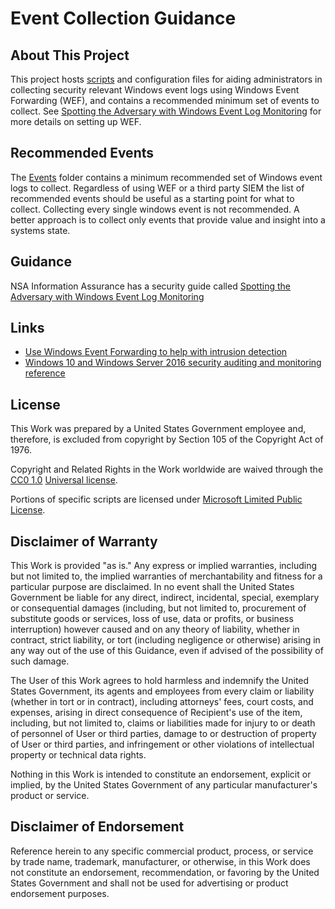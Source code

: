 # Event Collection Guidance

## About This Project
This project hosts [scripts](./Scripts/) and configuration files for aiding administrators in collecting security relevant Windows event logs using Windows Event Forwarding (WEF), and contains a recommended minimum set of events to collect. See [Spotting the Adversary with Windows Event Log Monitoring](https://www.iad.gov/iad/library/ia-guidance/security-configuration/applications/spotting-the-adversary-with-windows-event-log-monitoring.cfm) for more details on setting up WEF.

## Recommended Events
The [Events](./Events/) folder contains a minimum recommended set of Windows event logs to collect. Regardless of using WEF or a third party SIEM the list of recommended events should be useful as a starting point for what to collect. Collecting every single windows event is not recommended. A better approach is to collect only events that provide value and insight into a systems state.

## Guidance
NSA Information Assurance has a security guide called [Spotting the Adversary with Windows Event Log Monitoring](https://www.iad.gov/iad/library/ia-guidance/security-configuration/applications/spotting-the-adversary-with-windows-event-log-monitoring.cfm)

## Links 
* [Use Windows Event Forwarding to help with intrusion detection](https://technet.microsoft.com/itpro/windows/keep-secure/use-windows-event-forwarding-to-assist-in-instrusion-detection)
* [Windows 10 and Windows Server 2016 security auditing and monitoring reference](<https://www.microsoft.com/en-us/download/details.aspx?id=52630>)

## License
This Work was prepared by a United States Government employee and, therefore, is excluded from copyright by Section 105 of the Copyright Act of 1976.

Copyright and Related Rights in the Work worldwide are waived through the [CC0 1.0](https://creativecommons.org/publicdomain/zero/1.0/) [Universal license](https://creativecommons.org/publicdomain/zero/1.0/legalcode).

Portions of specific scripts are licensed under [Microsoft Limited Public License](http://msdn.microsoft.com/en-us/cc300389.aspx).

## Disclaimer of Warranty
This Work is provided "as is." Any express or implied warranties, including but not limited to, the implied warranties of merchantability and fitness for a particular purpose are disclaimed. In no event shall the United States Government be liable for any direct, indirect, incidental, special, exemplary or consequential damages (including, but not limited to, procurement of substitute goods or services, loss of use, data or profits, or business interruption) however caused and on any theory of liability, whether in contract, strict liability, or tort (including negligence or otherwise) arising in any way out of the use of this Guidance, even if advised of the possibility of such damage.

The User of this Work agrees to hold harmless and indemnify the United States Government, its agents and employees from every claim or liability (whether in tort or in contract), including attorneys' fees, court costs, and expenses, arising in direct consequence of Recipient's use of the item, including, but not limited to, claims or liabilities made for injury to or death of personnel of User or third parties, damage to or destruction of property of User or third parties, and infringement or other violations of intellectual property or technical data rights.

Nothing in this Work is intended to constitute an endorsement, explicit or implied, by the United States Government of any particular manufacturer's product or service.

## Disclaimer of Endorsement
Reference herein to any specific commercial product, process, or service by trade name, trademark, manufacturer, or otherwise, in this Work does not constitute an endorsement, recommendation, or favoring by the United States Government and shall not be used for advertising or product endorsement purposes.
